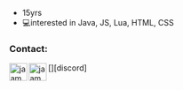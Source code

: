 - 15yrs
- 💻interested in Java, JS, Lua, HTML, CSS

### Contact:
[<img align="left" alt="jaamey.wtf" width="32px" src="https://cdn.jsdelivr.net/npm/simple-icons@v6/icons/Discord.svg" />][website]
[<img align="left" alt="jaamey.wtf" width="32px" src="https://cdn.jsdelivr.net/npm/simple-icons@v6/icons/[ICON SLUG].svg" />][discord]
<br/>

[website]: https://jaamey.wtf
